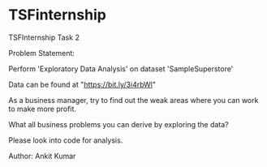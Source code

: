 # TSFinternship

TSFInternship Task 2

Problem Statement:

Perform 'Exploratory Data Analysis' on dataset 'SampleSuperstore'

Data can be found at "https://bit.ly/3i4rbWl"

As a business manager, try to find out the weak areas where you can work to make more profit.

What all business problems you can derive by exploring the data?

Please look into code for analysis.

Author: Ankit Kumar
